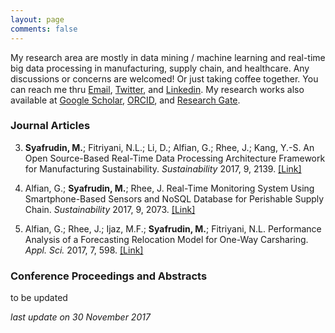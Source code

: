 ```yaml
---
layout: page
comments: false
---
```

My research area are mostly in data mining / machine learning and real-time big data processing in manufacturing, supply chain, and healthcare. 
Any discussions or concerns are welcomed! Or just taking coffee together. You can reach me thru [Email](mailto:udin@justudin.com), [Twitter](https://twitter.com/justudinlab), and [Linkedin](https://www.linkedin.com/in/justudin). My research works also available at [Google Scholar](https://scholar.google.co.kr/citations?user=WLTzkOMAAAAJ&hl=en), [ORCID](http://orcid.org/0000-0002-5640-4413), and [Research Gate](https://www.researchgate.net/profile/Muhammad_Syafrudin).

### Journal Articles

3. **Syafrudin, M.**; Fitriyani, N.L.; Li, D.; Alfian, G.; Rhee, J.; Kang, Y.-S.	An Open Source-Based Real-Time Data Processing Architecture Framework for Manufacturing Sustainability. *Sustainability* 2017, 9, 2139. [[Link]](http://dx.doi.org/10.3390/su9112139)


2. Alfian, G.; **Syafrudin, M.**; Rhee, J.	Real-Time Monitoring System Using Smartphone-Based Sensors and NoSQL Database for Perishable Supply Chain. *Sustainability* 2017, 9, 2073. [[Link]](http://dx.doi.org/10.3390/su9112073)

1. Alfian, G.; Rhee, J.; Ijaz, M.F.; **Syafrudin, M.**; Fitriyani, N.L.	Performance Analysis of a Forecasting Relocation Model for One-Way Carsharing. *Appl. Sci.* 2017, 7, 598. [[Link]](http://dx.doi.org/10.3390/app7060598)


### Conference Proceedings and Abstracts
to be updated


*last update on 30 November 2017*